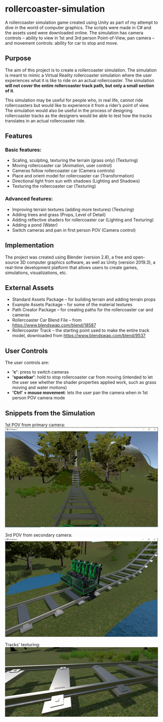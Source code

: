 # rollercoaster-simulation
A rollercoaster simulation game created using Unity as part of my attempt to dive in the world of computer graphics. The scripts were made in C# and the assets used were downloaded online. The simulation has camera controls – ability to view in 1st and 3rd person Point-of-View, pan camera – and movement controls: ability for car to stop and move.

## Purpose 
The aim of this project is to create a rollercoaster simulation. The simulation is meant to mimic a Virtual Reality rollercoaster simulation where the user experiences what it is like to ride on an actual rollercoaster. The simulation **will not cover the entire rollercoaster track path, but only a small section of it**.

This simulation may be useful for people who, in real life, cannot ride rollercoasters but would like to experience it from a rider’s point of view. The simulation would also be useful in the process of designing rollercoaster tracks as the designers would be able to test how the tracks translates in an actual rollercoaster ride.

## Features
### Basic features:
-	Scaling, sculpting, texturing the terrain (grass only)	(Texturing)
-	Moving rollercoaster car					                      (Animation, user control)
-	Cameras follow rollercoaster car				                (Camera controls)
-	Place and orient model for rollercoaster car		        (Transformation)
-	Directional light from sun with shadows			            (Lighting and Shadows)
-	Texturing the rollercoaster car				                  (Texturing)

### Advanced features:
-	Improving terrain textures (adding more textures)	      (Texturing)
-	Adding trees and grass					                        (Props, Level of Detail)
-	Adding reflective shaders for rollercoaster car 		    (Lighting and Texturing)
-	Adding a pond						                                (Water)
-	Switch cameras and pan in first person POV		          (Camera control)

## Implementation
The project was created using Blender (version 2.8), a free and open-source 3D computer graphics software, as well as Unity (version 2019.3), a real-time development platform that allows users to create games, simulations, visualizations, etc.

## External Assets
- Standard Assets Package – for building terrain and adding terrain props
- Example Assets Package – for some of the material textures
- Path Creator Package – for creating paths for the rollercoaster car and cameras
- Rollercoaster Car Blend File – from https://www.blendswap.com/blend/18587
- Rollercoaster Track – the starting point used to make the entire track model, downloaded from https://www.blendswap.com/blend/9537

## User Controls
The user controls are:

- **'c'**: press to switch cameras
- **'spacebar'**: hold to stop rollercoaster car from moving (intended to let the user see whether the shader properties applied work, such as grass moving and water motions)
- **'Ctrl' + mouse movement**: lets the user pan the camera when in 1st person POV camera mode

## Snippets from the Simulation

1st POV from primary camera:
![1st POV](Screenshots/Camera-1st-POV.png)

3rd POV from secondary camera:
![1st POV](Screenshots/Camera-3rd-POV.png)

Tracks' texturing:
![1st POV](Screenshots/Tracks-Texture.png)


